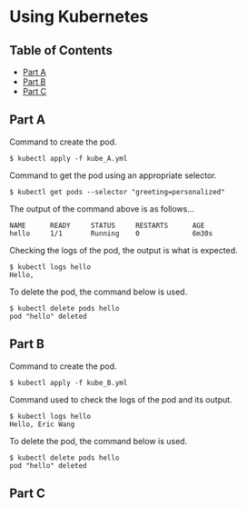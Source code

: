 # Using Kubernetes
## Table of Contents
* [Part A](#part-a)
* [Part B](#part-b)
* [Part C](#part-c)

## Part A
Command to create the pod.
```
$ kubectl apply -f kube_A.yml
```
Command to get the pod using an appropriate selector.
```
$ kubectl get pods --selector "greeting=personalized"
```
The output of the command above is as follows...
```
NAME      READY     STATUS     RESTARTS      AGE
hello     1/1       Running    0		 	 6m30s
```
Checking the logs of the pod, the output is what is expected.
```
$ kubectl logs hello
Hello,
```
To delete the pod, the command below is used.
```
$ kubectl delete pods hello
pod "hello" deleted
```

## Part B
Command to create the pod.
```
$ kubectl apply -f kube_B.yml
```
Command used to check the logs of the pod and its output.
```
$ kubectl logs hello
Hello, Eric Wang
```
To delete the pod, the command below is used.
```
$ kubectl delete pods hello
pod "hello" deleted
```

## Part C


















